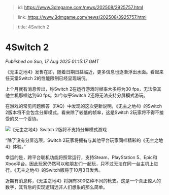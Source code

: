 > id: https://www.3dmgame.com/news/202508/3925757.html

> link: https://www.3dmgame.com/news/202508/3925757.html

> title: 4Switch 2

# 4Switch 2
_Published on Sun, 17 Aug 2025 01:15:17 GMT_

《无主之地4》发售在即，随着日期日益临近，更多信息也逐渐浮出水面。看起来任天堂Switch 2的性能限制已经显现端倪。

上个月就有消息传出，称Switch 2在运行游戏时帧率大多将为30 fps，无法像其他主机那样达到60 fps。如今似乎Switch 2还将无法支持分屏模式游玩。

在游戏的常见问题解答（FAQ）中发现的这次更新说明，《无主之地4》的Switch 2版本将不会包含分屏模式。看来除了较低的帧率，这是Switch 2玩家将不得不接受的又一个妥协。

![《无主之地4》Switch 2版将不支持分屏模式游戏](https://img.3dmgame.com/uploads/images/news/20250817/1755393300_137335.jpg)

“除了没有分屏选项，Switch 2玩家将拥有与其他平台玩家同样精彩的《无主之地4》体验。”

幸运的是，跨平台联机功能将照常运行，支持Steam、PlayStation 5、Epic和Xbox平台。因此玩家仍然可以和朋友们一起玩，只不过无法在同一台主机上进行。《无主之地4》的Switch版将于10月3日发售。

近期有消息称，《无主之地4》将拥有300亿种不同的枪支。这是一个真正惊人的数字，其背后的实现逻辑远非人们想象的那么简单。
